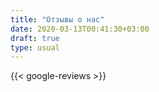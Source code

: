 ```yaml
---
title: "Отзывы о нас"
date: 2020-03-13T00:41:30+03:00
draft: true
type: usual
---
```

{{< google-reviews >}}